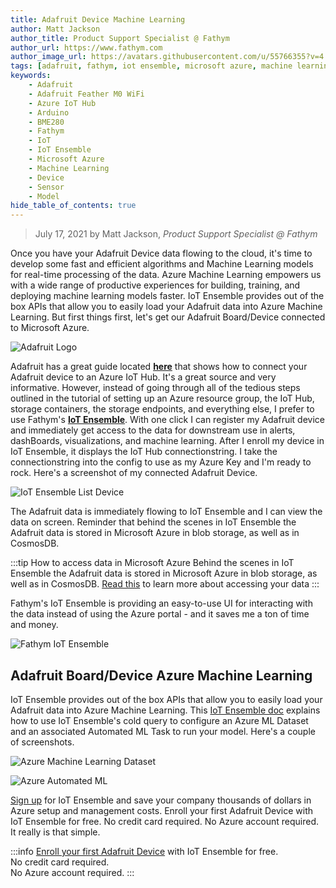 ```yaml
---
title: Adafruit Device Machine Learning
author: Matt Jackson
author_title: Product Support Specialist @ Fathym
author_url: https://www.fathym.com
author_image_url: https://avatars.githubusercontent.com/u/55766355?v=4
tags: [adafruit, fathym, iot ensemble, microsoft azure, machine learning, devices, sensors, models]
keywords:
    - Adafruit
    - Adafruit Feather M0 WiFi
    - Azure IoT Hub
    - Arduino
    - BME280
    - Fathym
    - IoT
    - IoT Ensemble
    - Microsoft Azure
    - Machine Learning
    - Device
    - Sensor
    - Model
hide_table_of_contents: true
---
```


> July 17, 2021 by Matt Jackson, _Product Support Specialist @ Fathym_

Once you have your Adafruit Device data flowing to the cloud, it's time to develop some fast and efficient algorithms and Machine Learning models for real-time processing of the data. Azure Machine Learning empowers us with a wide range of productive experiences for building, training, and deploying machine learning models faster. IoT Ensemble provides out of the box APIs that allow you to easily load your Adafruit data into Azure Machine Learning. But first things first, let's get our Adafruit Board/Device connected to Microsoft Azure.

![Adafruit Logo](https://www.fathym.com/iot/img/screenshots/adafruit-hero.jpg)

Adafruit has a great guide located **[here](https://github.com/Azure/azure-iot-device-ecosystem/blob/master/get_started/iot-hub-adafruit-feather-m0-wifi-kit-arduino-get-started.md)** that shows how to connect your Adafruit device to an Azure IoT Hub.  It's a great source and very informative. However, instead of going through all of the tedious steps outlined in the tutorial of setting up an Azure resource group, the IoT Hub, storage containers, the storage endpoints, and everything else, I prefer to use Fathym's **[IoT Ensemble](https://www.fathym.com/iot)**. With one click I can register my Adafruit device and immediately get access to the data for downstream use in alerts, dashBoards, visualizations, and machine learning. After I enroll my device in IoT Ensemble, it displays the IoT Hub connectionstring. I take the connectionstring into the config to use as my Azure Key and I'm ready to rock. Here's a screenshot of my connected Adafruit Device.

![IoT Ensemble List Device](https://www.fathym.com/iot/img/screenshots/Adafruit-ConnectedDevice.png)

The Adafruit data is immediately flowing to IoT Ensemble and I can view the data on screen. Reminder that behind the scenes in IoT Ensemble the Adafruit data is stored in Microsoft Azure in blob storage, as well as in CosmosDB. 

:::tip How to access data in Microsoft Azure
Behind the scenes in IoT Ensemble the Adafruit data is stored in Microsoft Azure in blob storage, as well as in CosmosDB. [Read this](https://www.fathym.com/iot/docs/getting-started/connecting-downstream) to learn more about accessing your data
:::

Fathym's IoT Ensemble is providing an easy-to-use UI for interacting with the data instead of using the Azure portal - and it saves me a ton of time and money.

![Fathym IoT Ensemble](https://www.fathym.com/iot/img/screenshots/Adafruit-DashBoard.png)

## Adafruit Board/Device Azure Machine Learning

IoT Ensemble provides out of the box APIs that allow you to easily load your Adafruit data into Azure Machine Learning. This [IoT Ensemble doc](https://www.fathym.com/iot/docs/devs/storage/azure-ml) explains how to use IoT Ensemble's cold query to configure an Azure ML Dataset and an associated Automated ML Task to run your model. Here's a couple of screenshots.

![Azure Machine Learning Dataset](https://www.fathym.com/iot/img/screenshots/azure-ml-automated-ml-run-dataset-wizard-skip.png)

![Azure Automated ML](https://www.fathym.com/iot/img/screenshots/azure-ml-automated-ml-running.png)

[Sign up](https://www.fathym.com/dashBoard/iot) for IoT Ensemble and save your company thousands of dollars in Azure setup and management costs. Enroll your first Adafruit Device with IoT Ensemble for free. No credit card required. No Azure account required. It really is that simple.

:::info
[Enroll your first Adafruit Device](https://www.fathym.com/dashBoard/iot) with IoT Ensemble for free.  
No credit card required.  
No Azure account required.
:::